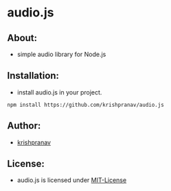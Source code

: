 # audio.js

## About:
- simple audio library for Node.js

## Installation:
- install audio.js in your project.
```
npm install https://github.com/krishpranav/audio.js
```

## Author:
- [krishpranav](https://github.com/krishpranav)

## License:
- audio.js is licensed under [MIT-License]()
```
```